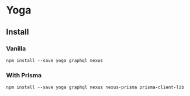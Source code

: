 # Yoga

## Install

### Vanilla

```console
npm install --save yoga graphql nexus
```

### With Prisma

```console
npm install --save yoga graphql nexus nexus-prisma prisma-client-lib
```
